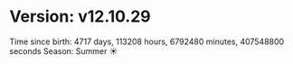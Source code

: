 # Version: v12.10.29
Time since birth: 4717 days, 113208 hours, 6792480 minutes, 407548800 seconds
Season: Summer ☀️
